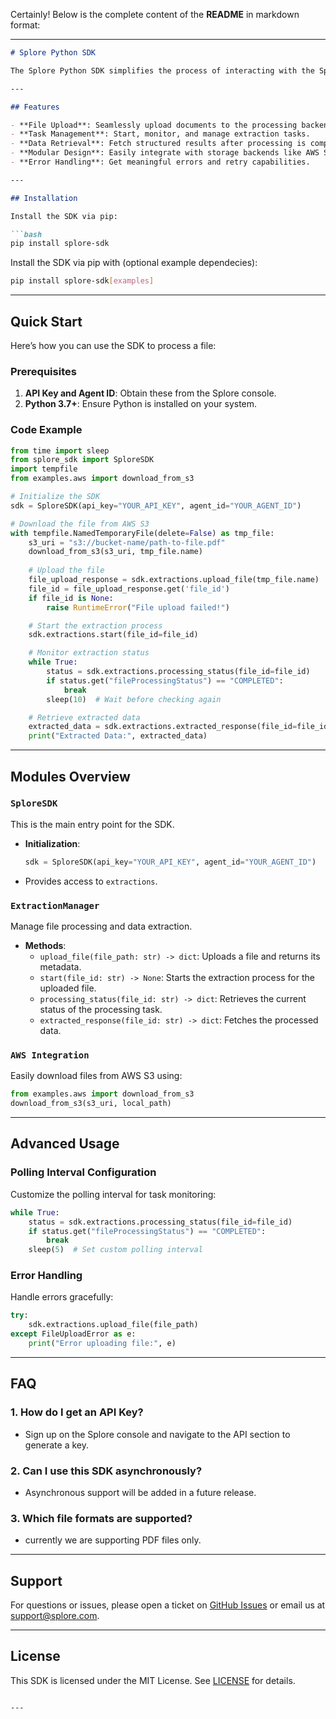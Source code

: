 Certainly! Below is the complete content of the **README** in markdown format:

---

```markdown
# Splore Python SDK

The Splore Python SDK simplifies the process of interacting with the Splore document processing platform. Use it to upload files, process documents, and retrieve extracted data with minimal setup.

---

## Features

- **File Upload**: Seamlessly upload documents to the processing backend.
- **Task Management**: Start, monitor, and manage extraction tasks.
- **Data Retrieval**: Fetch structured results after processing is completed.
- **Modular Design**: Easily integrate with storage backends like AWS S3.
- **Error Handling**: Get meaningful errors and retry capabilities.

---

## Installation

Install the SDK via pip:

```bash
pip install splore-sdk
```

Install the SDK via pip with (optional example dependecies):

```bash
pip install splore-sdk[examples]
```

---

## Quick Start

Here’s how you can use the SDK to process a file:

### Prerequisites
1. **API Key and Agent ID**: Obtain these from the Splore console.
2. **Python 3.7+**: Ensure Python is installed on your system.

### Code Example

```python
from time import sleep
from splore_sdk import SploreSDK
import tempfile
from examples.aws import download_from_s3

# Initialize the SDK
sdk = SploreSDK(api_key="YOUR_API_KEY", agent_id="YOUR_AGENT_ID")

# Download the file from AWS S3
with tempfile.NamedTemporaryFile(delete=False) as tmp_file:
    s3_uri = "s3://bucket-name/path-to-file.pdf"
    download_from_s3(s3_uri, tmp_file.name)
    
    # Upload the file
    file_upload_response = sdk.extractions.upload_file(tmp_file.name)
    file_id = file_upload_response.get('file_id')
    if file_id is None:
        raise RuntimeError("File upload failed!")

    # Start the extraction process
    sdk.extractions.start(file_id=file_id)

    # Monitor extraction status
    while True:
        status = sdk.extractions.processing_status(file_id=file_id)
        if status.get("fileProcessingStatus") == "COMPLETED":
            break
        sleep(10)  # Wait before checking again

    # Retrieve extracted data
    extracted_data = sdk.extractions.extracted_response(file_id=file_id)
    print("Extracted Data:", extracted_data)
```

---

## Modules Overview

### `SploreSDK`
This is the main entry point for the SDK.

- **Initialization**:
  ```python
  sdk = SploreSDK(api_key="YOUR_API_KEY", agent_id="YOUR_AGENT_ID")
  ```
- Provides access to `extractions`.

### `ExtractionManager`
Manage file processing and data extraction.

- **Methods**:
  - `upload_file(file_path: str) -> dict`: Uploads a file and returns its metadata.
  - `start(file_id: str) -> None`: Starts the extraction process for the uploaded file.
  - `processing_status(file_id: str) -> dict`: Retrieves the current status of the processing task.
  - `extracted_response(file_id: str) -> dict`: Fetches the processed data.

### `AWS Integration`
Easily download files from AWS S3 using:
```python
from examples.aws import download_from_s3
download_from_s3(s3_uri, local_path)
```

---

## Advanced Usage

### Polling Interval Configuration
Customize the polling interval for task monitoring:
```python
while True:
    status = sdk.extractions.processing_status(file_id=file_id)
    if status.get("fileProcessingStatus") == "COMPLETED":
        break
    sleep(5)  # Set custom polling interval
```

### Error Handling
Handle errors gracefully:
```python
try:
    sdk.extractions.upload_file(file_path)
except FileUploadError as e:
    print("Error uploading file:", e)
```

---

## FAQ

### 1. How do I get an API Key?
- Sign up on the Splore console and navigate to the API section to generate a key.

### 2. Can I use this SDK asynchronously?
- Asynchronous support will be added in a future release.

### 3. Which file formats are supported?
- currently we are supporting PDF files only.

---

## Support

For questions or issues, please open a ticket on [GitHub Issues](https://github.com/splorehq/splore-sdk-py/issues) or email us at support@splore.com.

---

## License

This SDK is licensed under the MIT License. See [LICENSE](LICENSE) for details.

```

---